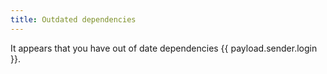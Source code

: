 ```yaml
---
title: Outdated dependencies
---
```

It appears that you have out of date dependencies {{ payload.sender.login }}.
